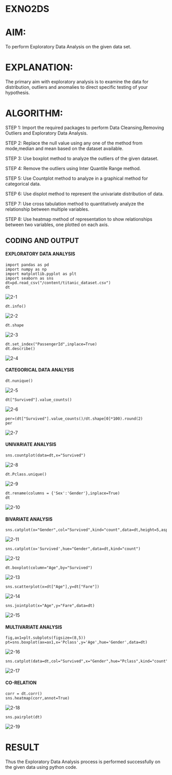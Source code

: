 # EXNO2DS
# AIM:
To perform Exploratory Data Analysis on the given data set.
      
# EXPLANATION:
  The primary aim with exploratory analysis is to examine the data for distribution, outliers and anomalies to direct specific testing of your hypothesis.
  
# ALGORITHM:
STEP 1: Import the required packages to perform Data Cleansing,Removing Outliers and Exploratory Data Analysis.

STEP 2: Replace the null value using any one of the method from mode,median and mean based on the dataset available.

STEP 3: Use boxplot method to analyze the outliers of the given dataset.

STEP 4: Remove the outliers using Inter Quantile Range method.

STEP 5: Use Countplot method to analyze in a graphical method for categorical data.

STEP 6: Use displot method to represent the univariate distribution of data.

STEP 7: Use cross tabulation method to quantitatively analyze the relationship between multiple variables.

STEP 8: Use heatmap method of representation to show relationships between two variables, one plotted on each axis.

## CODING AND OUTPUT
#### EXPLORATORY DATA ANALYSIS
```
import pandas as pd
import numpy as np
import matplotlib.pyplot as plt
import seaborn as sns
dt=pd.read_csv("/content/titanic_dataset.csv")
dt
```
![2-1](https://github.com/Divya110205/EXNO2DS/assets/119404855/d12e34b6-a208-46d2-9e02-2860002e8089)

```
dt.info()
```
![2-2](https://github.com/Divya110205/EXNO2DS/assets/119404855/729875bb-e3fc-4c91-89da-883bc2400d29)

```
dt.shape
```
![2-3](https://github.com/Divya110205/EXNO2DS/assets/119404855/a0eef082-ae2d-4d5c-ad46-419a4daf7e98)

```
dt.set_index("PassengerId",inplace=True)
dt.describe()
```
![2-4](https://github.com/Divya110205/EXNO2DS/assets/119404855/c8b82f77-4b64-41f4-b8c6-6da80df4791b)

#### CATEGORICAL DATA ANALYSIS
```
dt.nunique()
```
![2-5](https://github.com/Divya110205/EXNO2DS/assets/119404855/24404bf7-7cbe-4dfe-934e-4df366660737)

```
dt["Survived"].value_counts()
```
![2-6](https://github.com/Divya110205/EXNO2DS/assets/119404855/018abaad-a788-4cf6-b2ae-a2ab28772793)

```
per=(dt["Survived"].value_counts()/dt.shape[0]*100).round(2)
per
```
![2-7](https://github.com/Divya110205/EXNO2DS/assets/119404855/44a97d7b-081e-470b-b88a-130d20867e4d)

#### UNIVARIATE ANALYSIS
```
sns.countplot(data=dt,x="Survived")
```
![2-8](https://github.com/Divya110205/EXNO2DS/assets/119404855/6923fca1-1bb8-426b-8913-bf5efc5f8870)

```
dt.Pclass.unique()
```
![2-9](https://github.com/Divya110205/EXNO2DS/assets/119404855/d506691d-69cd-4ec5-be17-d1e34caa37cc)


```
dt.rename(columns = {'Sex':'Gender'},inplace=True)
dt
```
![2-10](https://github.com/Divya110205/EXNO2DS/assets/119404855/af221019-adaa-4f5f-85a6-3f4b13d0cb33)

#### BIVARIATE ANALYSIS
```
sns.catplot(x="Gender",col="Survived",kind="count",data=dt,height=5,aspect=.7)
```
![2-11](https://github.com/Divya110205/EXNO2DS/assets/119404855/59a84a4b-8b93-4896-9a7d-0b5046695f72)


```
sns.catplot(x='Survived',hue="Gender",data=dt,kind="count")
```
![2-12](https://github.com/Divya110205/EXNO2DS/assets/119404855/cac9226f-2cb4-4693-99ab-aa262cd28e3a)


```
dt.boxplot(column="Age",by="Survived")
```
![2-13](https://github.com/Divya110205/EXNO2DS/assets/119404855/17ab0861-c128-47e7-a313-116bedd8e100)


```
sns.scatterplot(x=dt["Age"],y=dt["Fare"])
```
![2-14](https://github.com/Divya110205/EXNO2DS/assets/119404855/359b469f-9633-44f0-aa1b-d7474f573f2a)


```
sns.jointplot(x="Age",y="Fare",data=dt)
```
![2-15](https://github.com/Divya110205/EXNO2DS/assets/119404855/290d6166-e4f3-471b-8582-72600004084f)


#### MULTIVARIATE ANALYSIS
```
fig,ax1=plt.subplots(figsize=(8,5))
pt=sns.boxplot(ax=ax1,x='Pclass',y='Age',hue='Gender',data=dt)
```
![2-16](https://github.com/Divya110205/EXNO2DS/assets/119404855/cfad821e-1d27-4c6d-96da-a43c261076c6)


```
sns.catplot(data=dt,col="Survived",x="Gender",hue="Pclass",kind="count")
```
![2-17](https://github.com/Divya110205/EXNO2DS/assets/119404855/633922ee-abf2-400f-bd54-1e6d0533467e)


#### CO-RELATION
```
corr = dt.corr()
sns.heatmap(corr,annot=True)
```
![2-18](https://github.com/Divya110205/EXNO2DS/assets/119404855/b567f5df-36f7-4dd0-9948-248e116c1514)

```
sns.pairplot(dt)
```
![2-19](https://github.com/Divya110205/EXNO2DS/assets/119404855/fff650c4-8ab7-4bbd-b4d9-043659f1a7fe)



# RESULT
Thus the Exploratory Data Analysis process is performed successfully on the given data using python code.
